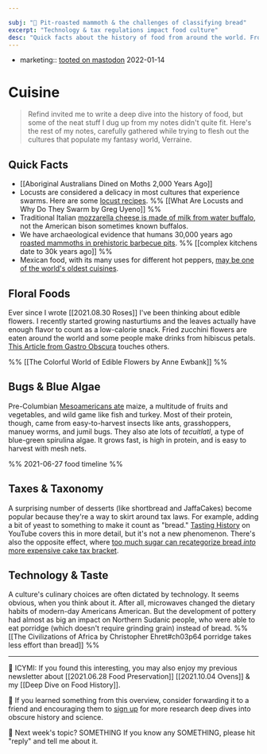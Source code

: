 ```yaml
---

subj: "📗 Pit-roasted mammoth & the challenges of classifying bread"
excerpt: "Technology & tax regulations impact food culture" 
desc: "Quick facts about the history of food from around the world. From pit-roasted mammoth to controversies around bread."
---
```


- marketing:: [tooted on mastodon](https://scholar.social/@eleanorkonik/107621131038418269) 2022-01-14

# Cuisine

> Refind invited me to write a deep dive into the history of food, but some of the neat stuff I dug up from my notes didn't quite fit. Here's the rest of my notes, carefully gathered while trying to flesh out the cultures that populate my fantasy world, Verraine. 

## Quick Facts
 
- [[Aboriginal Australians Dined on Moths 2,000 Years Ago]]
- Locusts are considered a delicacy in most cultures that experience swarms. Here are some [locust recipes](https://www.fao.org/ag/locusts/oldsite/LOCFAQ.htm#q19). %% [[What Are Locusts and Why Do They Swarm by Greg Uyeno]] %%
- Traditional Italian [mozzarella cheese is made of milk from water buffalo](https://www.foodtimeline.org/foodmeats.html#bison), not the American bison sometimes known buffalos.
- We have archaeological evidence that humans 30,000 years ago [roasted mammoths in prehistoric barbecue pits](https://nbcnews.com/id/wbna31085915). %% [[complex kitchens date to 30k years ago]] %%
- Mexican food, with its many uses for different hot peppers, [may be one of the world's oldest cuisines](https://www.sciencedaily.com/releases/2007/07/070709171645.htm). 

## Floral Foods

Ever since I wrote [[2021.08.30 Roses]] I've been thinking about edible flowers. I recently started growing nasturtiums and the leaves actually have enough flavor to count as a low-calorie snack. Fried zucchini flowers are eaten around the world and some people make drinks from hibiscus petals. [This Article from Gastro Obscura](https://atlasobscura.com/articles/edible-flowers) touches others. 

%% [[The Colorful World of Edible Flowers by Anne Ewbank]] %%

## Bugs & Blue Algae

Pre-Columbian [Mesoamericans ate](https://www.foodtimeline.org/foodmaya.html) maize, a multitude of fruits and vegetables, and wild game like fish and turkey. Most of their protein, though, came from easy-to-harvest insects like ants, grasshoppers, manuey worms, and jumil bugs. They also ate lots of _tecuitlatl_, a type of blue-green spirulina algae. It grows fast, is high in protein, and is easy to harvest with mesh nets.

%% 2021-06-27 food timeline %%


## Taxes & Taxonomy

A surprising number of desserts (like shortbread and JaffaCakes) become popular because they're a way to skirt around tax laws. For example, adding a bit of yeast to something to make it count as "bread." [Tasting History](https://www.youtube.com/watch?v=Mda8Jetfnx8) on YouTube covers this in more detail, but it's not a new phenomenon. There's also the opposite effect, where [too much sugar can recategorize bread _into_ more expensive cake tax bracket](https://www.eater.com/2020/10/1/21496848/irish-supreme-court-rules-subway-bread-has-too-much-sugar-to-count-as-bread). 

## Technology & Taste

A culture's culinary choices are often dictated by technology. It seems obvious, when you think about it. After all, microwaves changed the dietary habits of modern-day Americans  American. But the development of pottery had almost as big an impact on Northern Sudanic people, who were able to eat porridge (which doesn't require grinding grain) instead of bread. %% [[The Civilizations of Africa by Christopher Ehret#ch03p64 porridge takes less effort than bread]] %%

- - -  

📗 ICYMI: If you found this interesting, you may also enjoy my previous newsletter about [[2021.06.28 Food Preservation]] [[2021.10.04 Ovens]] & my [[Deep Dive on Food History]]. 

💚 If you learned something from this overview, consider forwarding it to a friend and encouraging them to [sign up](https://newsletter.eleanorkonik.com/membership/) for more research deep dives into obscure history and science. 

📅 Next week's topic? SOMETHING If you know any SOMETHING, please hit "reply" and tell me about it. 